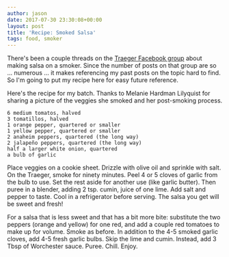 ```yaml
---
author: jason
date: 2017-07-30 23:30:08+00:00
layout: post
title: 'Recipe: Smoked Salsa'
tags: food, smoker
---
```


There's been a couple threads on the [Traeger Facebook group](https://www.facebook.com/groups/93884743938/?fref=nf) about making salsa on a smoker. Since the number of posts on that group are so ... numerous ... it makes referencing my past posts on the topic hard to find. So I'm going to put my recipe here for easy future reference.

Here's the recipe for my batch. Thanks to Melanie Hardman Lilyquist for sharing a picture of the veggies she smoked and her post-smoking process.

    6 medium tomatos, halved  
    3 tomatillos, halved  
    1 orange pepper, quartered or smaller  
    1 yellow pepper, quartered or smaller  
    2 anaheim peppers, quartered (the long way)  
    2 jalapeño peppers, quartered (the long way)  
    half a larger white onion, quartered  
    a bulb of garlic

Place veggies on a cookie sheet. Drizzle with olive oil and sprinkle with salt. On the Traeger, smoke for ninety minutes. Peel 4 or 5 cloves of garlic from the bulb to use. Set the rest aside for another use (like garlic butter). Then puree in a blender, adding 2 tsp. cumin, juice of one lime. Add salt and pepper to taste. Cool in a refrigerator before serving. The salsa you get will be sweet and fresh!

For a salsa that is less sweet and that has a bit more bite: substitute the two peppers (orange and yellow) for one red, and add a couple red tomatoes to make up for volume. Smoke as before. In addition to the 4-5 smoked garlic cloves, add 4-5 fresh garlic bulbs. Skip the lime and cumin. Instead, add 3 Tbsp of Worchester sauce. Puree. Chill. Enjoy.